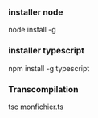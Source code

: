 ### installer node
node install -g
### installer typescript
npm install -g typescript
### Transcompilation

tsc monfichier.ts